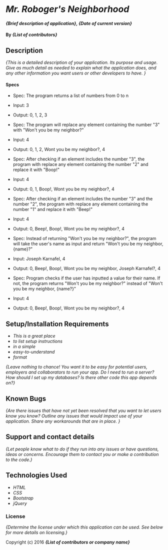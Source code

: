 # _Mr. Roboger's Neighborhood_

#### _{Brief description of application}, {Date of current version}_

#### By _**{List of contributors}**_

## Description

_{This is a detailed description of your application. Its purpose and usage.  Give as much detail as needed to explain what the application does, and any other information you want users or other developers to have. }_

#### Specs

* Spec: The program returns a list of numbers from 0 to n
* Input: 3
* Output: 0, 1, 2, 3

* Spec: The program will replace any element containing the number "3" with "Won't you be my neighbor?"
* Input: 4
* Output: 0, 1, 2, Wont you be my neighbor?, 4

* Spec: After checking if an element includes the number "3", the program with replace any element containing the number "2" and replace it with "Boop!"
* Input: 4
* Output: 0, 1, Boop!, Wont you be my neighbor?, 4

* Spec: After checking if an element includes the number "3" and the number "2", the program with replace any element containing the number "1" and replace it with "Beep!"
* Input: 4
* Output: 0, Beep!, Boop!, Wont you be my neighbor?, 4

* Spec: Instead of returning "Won't you be my neighbor?", the program will take the user's name as input and return "Won't you be my neighbor, {name}?"
* Input: Joseph Karnafel, 4
* Output: 0, Beep!, Boop!, Wont you be my neighbor, Joseph Karnafel?, 4

* Spec: Program checks if the user has inputted a value for their name. If not, the program returns "Won't you be my neighbor?" instead of "Won't you be my neighbor, {name?}"
* Input: 4
* Output: 0, Beep!, Boop!, Wont you be my neighbor?, 4

## Setup/Installation Requirements

* _This is a great place_
* _to list setup instructions_
* _in a simple_
* _easy-to-understand_
* _format_

_{Leave nothing to chance! You want it to be easy for potential users, employers and collaborators to run your app. Do I need to run a server? How should I set up my databases? Is there other code this app depends on?}_

## Known Bugs

_{Are there issues that have not yet been resolved that you want to let users know you know?  Outline any issues that would impact use of your application.  Share any workarounds that are in place. }_

## Support and contact details

_{Let people know what to do if they run into any issues or have questions, ideas or concerns.  Encourage them to contact you or make a contribution to the code.}_

## Technologies Used

* _HTML_
* _CSS_
* _Bootstrap_
* _jQuery_

### License

*{Determine the license under which this application can be used.  See below for more details on licensing.}*

Copyright (c) 2016 **_{List of contributors or company name}_**